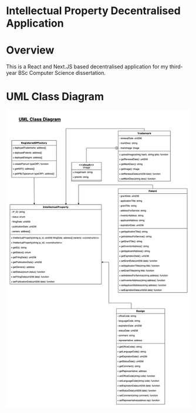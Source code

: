 # Intellectual Property Decentralised Application

# Overview
This is a React and Next.JS based decentralised application for my third-year BSc Computer Science dissertation.

# UML Class Diagram

![alt text](https://github.com/deepaksng00/intellectual-property-dapp/blob/main/design_documentation/uml_class_diagram.png)
